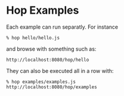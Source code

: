 Hop Examples
============

Each example can run separatly. For instance

    % hop hello/hello.js

and browse with something such as:

    http://localhost:8080/hop/hello

They can also be executed all in a row with:

    % hop examples/examples.js
    http://localhost:8080/hop/examples
    

